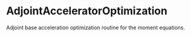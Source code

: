# AdjointAcceleratorOptimization
Adjoint base acceleration optimization routine for the moment equations.
